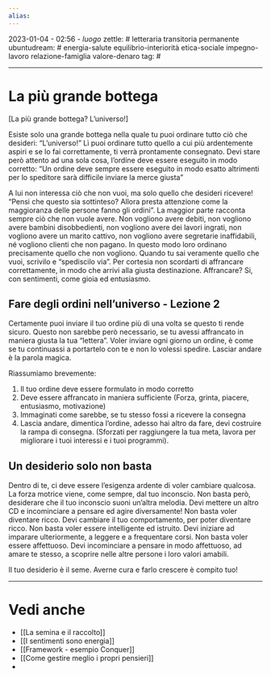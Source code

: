 ```yaml
---
alias: 
---
```

2023-01-04 - 02:56 - *luogo*
zettle: # letteraria transitoria permanente
ubuntudream: # energia-salute equilibrio-interiorità etica-sociale impegno-lavoro relazione-famiglia valore-denaro 
tag: #

---
# La più grande bottega
[La più grande bottega? L’universo!]

Esiste solo una grande bottega nella quale tu puoi ordinare tutto ciò che desideri: “L’universo!” Lì puoi ordinare tutto quello a cui più ardentemente aspiri e se lo fai correttamente, ti verrà prontamente consegnato. Devi stare però attento ad una sola cosa, l’ordine deve essere eseguito in modo corretto: “Un ordine deve sempre essere eseguito in modo esatto altrimenti per lo speditore sarà difficile inviare la merce giusta”

A lui non interessa ciò che non vuoi, ma solo quello che desideri ricevere! “Pensi che questo sia sottinteso? Allora presta attenzione come la maggioranza delle persone fanno gli ordini”. La maggior parte racconta sempre ciò che non vuole avere. Non vogliono avere debiti, non vogliono avere bambini disobbedienti, non vogliono avere dei lavori ingrati, non vogliono avere un marito cattivo, non vogliono avere segretarie inaffidabili, né vogliono clienti che non pagano. In questo modo loro ordinano precisamente quello che non vogliono. Quando tu sai veramente quello che vuoi, scrivilo e “spediscilo via”. Per cortesia non scordarti di affrancare correttamente, in modo che arrivi alla giusta destinazione. Affrancare? Si, con sentimenti, come gioia ed entusiasmo.



## Fare degli ordini nell’universo - Lezione 2
Certamente puoi inviare il tuo ordine più di una volta se questo ti rende sicuro. Questo non sarebbe però necessario, se tu avessi affrancato in maniera giusta la tua “lettera”. Voler inviare ogni giorno un ordine, è come se tu continuassi a portartelo con te e non lo volessi spedire. Lasciar andare è la parola magica.

Riassumiamo brevemente:
1. Il tuo ordine deve essere formulato in modo corretto
2. Deve essere affrancato in maniera sufficiente (Forza, grinta, piacere, entusiasmo, motivazione)
3. Immaginati come sarebbe, se tu stesso fossi a ricevere la consegna
4. Lascia andare, dimentica l’ordine, adesso hai altro da fare, devi costruire la rampa di consegna. (Sforzati per raggiungere la tua meta, lavora per migliorare i tuoi interessi e i tuoi programmi).



## Un desiderio solo non basta
Dentro di te, ci deve essere l’esigenza ardente di voler cambiare qualcosa. La forza motrice viene, come sempre, dal tuo inconscio. Non basta però, desiderare che il tuo inconscio suoni un’altra melodia. Devi mettere un altro CD e incominciare a pensare ed agire diversamente! Non basta voler diventare ricco. Devi cambiare il tuo comportamento, per poter diventare ricco. Non basta voler essere intelligente ed istruito. Devi iniziare ad imparare ulteriormente, a leggere e a frequentare corsi. Non basta voler essere affettuoso. Devi incominciare a pensare in modo affettuoso, ad amare te stesso, a scoprire nelle altre persone i loro valori amabili.

Il tuo desiderio è il seme. Averne cura e farlo crescere è compito tuo!




---
# Vedi anche
- [[La semina e il raccolto]]
- [[I sentimenti sono energia]]
- [[Framework - esempio Conquer]]
- [[Come gestire meglio i propri pensieri]]
- 